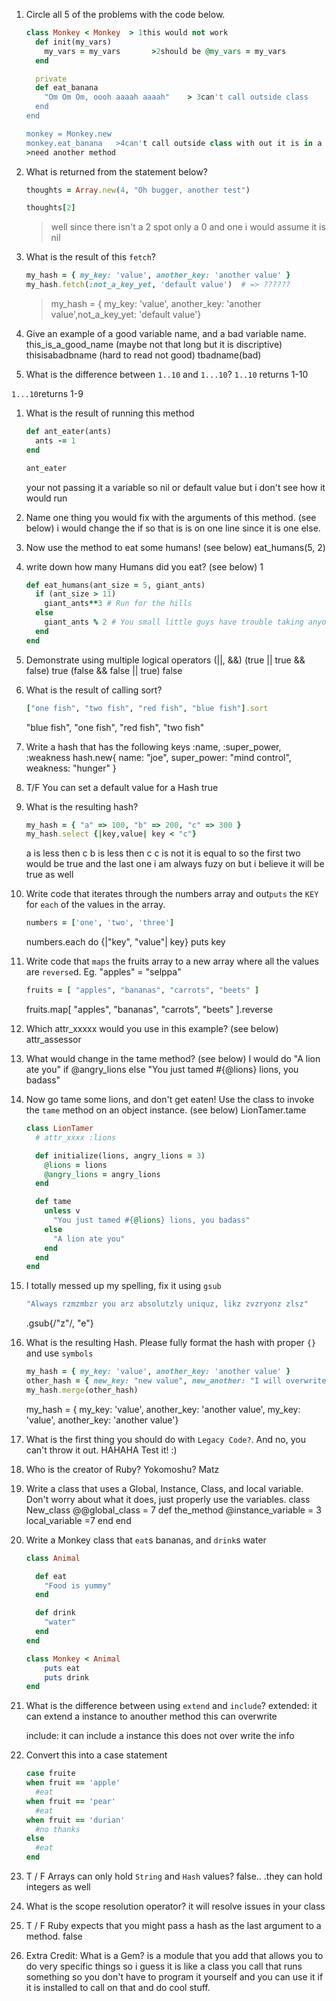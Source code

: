 1. Circle all 5 of the problems with the code below.

	```ruby
	class Monkey < Monkey  > 1this would not work 
	  def init(my_vars)
	    my_vars = my_vars		>2should be	@my_vars = my_vars
	  end

	  private
	  def eat_banana
	    "Om Om Om, oooh aaaah aaaah"    > 3can't call outside class 
	  end
	end

	monkey = Monkey.new
	monkey.eat_banana  	>4can't call outside class with out it is in a private method need a seperate method first to call it within the class >5 should also be Monkey.eat_banana
	>need another method
	```

1. What is returned from the statement below?

	```ruby
	thoughts = Array.new(4, "Oh bugger, another test")

	thoughts[2]
	```
	>well since there isn't a 2 spot only a 0 and one i would assume it is nil

1. What is the result of this `fetch`?

	```ruby
	my_hash = { my_key: 'value', another_key: 'another value' }
	my_hash.fetch(:not_a_key_yet, 'default value')  # => ??????
	```
	>my_hash = { my_key: 'value', another_key: 'another value',not_a_key_yet: 'default value'}
	
1. Give an example of a good variable name, and a bad variable name.
this_is_a_good_name (maybe not that long but it is discriptive)
thisisabadbname (hard to read not good)
tbadname(bad)

1. What is the difference between `1..10` and `1...10`?
`1..10` returns 1-10

`1...10`returns 1-9



1. What is the result of running this method

	```ruby
	def ant_eater(ants)
	  ants -= 1
	end

	ant_eater
	```
	your not passing it a variable so nil or default value but i don't see how it would run 

1. Name one thing you would fix with the arguments of this method. (see below)
 i would change the if so that is is on one line since it is one else.

1. Now use the method to eat some humans! (see below)
	eat_humans(5, 2)
	
1. write down how many Humans did you eat? (see below)
		1

	```ruby
	def eat_humans(ant_size = 5, giant_ants)
	  if (ant_size > 11)
	    giant_ants**3 # Run for the hills
	  else
	    giant_ants % 2 # You small little guys have trouble taking anyone down.
	  end
	end
	```


1. Demonstrate using multiple logical operators (||, &&)
(true || true && false) true
(false && false || true) false

1. What is the result of calling sort?

	```ruby
	["one fish", "two fish", "red fish", "blue fish"].sort
	```
	"blue fish", "one fish", "red fish", "two fish"

1. Write a hash that has the following keys :name, :super_power, :weakness
hash.new{
name: "joe",
super_power: "mind control",
weakness: "hunger"
}

1. T/F You can set a default value for a Hash
true


1. What is the resulting hash?

	```ruby
	my_hash = { "a" => 100, "b" => 200, "c" => 300 }
	my_hash.select {|key,value| key < "c"}
	```
	a is less then c
	b is less then c
	c is not it is equal to 
	so the first two would be true and the last one i am always fuzy on but i believe it will be true as well

1. Write code that iterates through the numbers array and out`puts` the `KEY` for `each` of the values in the array.

	```ruby
	numbers = ['one', 'two', 'three']
	```
	numbers.each do {|"key", "value"| key}
	puts key

1. Write code that `maps` the fruits array to a new array where all the values are `reverse`d. Eg. "apples" = "selppa"

	```ruby
	fruits = [ "apples", "bananas", "carrots", "beets" ]
	```
	fruits.map[ "apples", "bananas", "carrots", "beets" ].reverse
	
1. Which attr_xxxxx would you use in this example? (see below)
	attr_assessor

1. What would change in the tame method? (see below)
I would do 
"A lion ate you" if @angry_lions else
"You just tamed #{@lions} lions, you badass"

1. Now go tame some lions, and don't get eaten! Use the class to invoke the `tame` method on an object instance. (see below)
	LionTamer.tame


	```ruby
	class LionTamer
	  # attr_xxxx :lions

	  def initialize(lions, angry_lions = 3)
	    @lions = lions
	    @angry_lions = angry_lions
	  end

	  def tame
	    unless v
	      "You just tamed #{@lions} lions, you badass"
	    else
	      "A lion ate you"
	    end
	  end
	end
	```


1. I totally messed up my spelling, fix it using `gsub`

	```ruby
	"Always rzmzmbzr you arz absolutzly uniquz, likz zvzryonz zlsz"
	```
	.gsub{/"z"/, "e"}
	
1. What is the resulting Hash. Please fully format the hash with proper `{}` and use `symbols`

	  ```ruby
	  my_hash = { my_key: 'value', another_key: 'another value' }
	  other_hash = { new_key: "new value", new_another: "I will overwrite or will I?"}
	  my_hash.merge(other_hash)
	```
	my_hash = { my_key: 'value', another_key: 'another value',  my_key: 'value', another_key: 'another value'}

1. What is the first thing you should do with `Legacy Code?`. And no, you can't throw it out.
HAHAHA 
Test it! :)

1. Who is the creator of Ruby?
Yokomoshu? Matz 

1. Write a class that uses a Global, Instance, Class, and local variable. Don't worry about what it does, just properly use the variables.
	class New_class
		@@global_class = 7
	    def the_method
		@instance_variable = 3
		local_variable =7
	    end
	end

1. Write a Monkey class that `eat`s bananas, and `drink`s water

	```ruby
	class Animal
	
	  def eat
	    "Food is yummy"
	  end

	  def drink
	    "water"
	  end
	end
	
	class Monkey < Animal
		puts eat
		puts drink
	end
	```

1. What is the difference between using `extend` and `include`?
	extended: it can extend a instance to anouther method this can overwrite 

	include: it can include a instance this does not over write the info

1. Convert this into a case statement

	```ruby
	case fruite
	when fruit == 'apple'
	  #eat
	when fruit == 'pear'
	  #eat
	when fruit == 'durian'
	  #no thanks
	else
	  #eat
	end
	```
	
1.  T  /  F Arrays can only hold `String` and `Hash` values? false.. .they can hold integers as well

1.  What is the scope resolution operator? 
	it will resolve issues in your class

1. T / F Ruby expects that you might pass a hash as the last argument to a method.
false

1. Extra Credit: What is a Gem?
	is a module that you add that allows you to do very specific things so i guess it is like a class you call that runs something so you don't have to program it yourself and you can use it if it is installed to call on that and do cool stuff.
